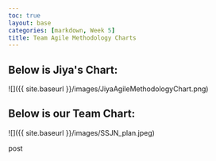 ```yaml
---
toc: true
layout: base
categories: [markdown, Week 5]
title: Team Agile Methodology Charts
---
```


## Below is Jiya's Chart:
![]({{ site.baseurl }}/images/JiyaAgileMethodologyChart.png)

## Below is our Team Chart:
![]({{ site.baseurl }}/images/SSJN_plan.jpeg)

post